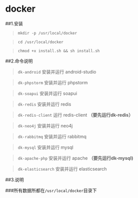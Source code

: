 # docker

##1.安装

>`mkdir -p /usr/local/docker`

>`cd /usr/local/docker`

>`chmod +x install.sh && sh install.sh`

##2.命令说明

>`dk-android`		安装并运行 android-studio 

>`dk-phpstorm`		安装并运行 phpstorm

>`dk-soapui`		安装并运行 soapui

>`dk-redis`		安装并运行 redis

>`dk-redis-client` 	运行 redis-client **（要先运行dk-redis）**

>`dk-neo4j`		安装并运行 neo4j

>`dk-rabbitmq`		安装并运行 rabbitmq

>`dk-mysql`		安装并运行 mysql

>`dk-apache-php`	安装并运行 apache  **（要先运行dk-mysql)**

>`dk-elasticsearch`	安装并运行 elasticsearch


##3.说明

###所有数据所都在`/usr/local/docker`目录下



